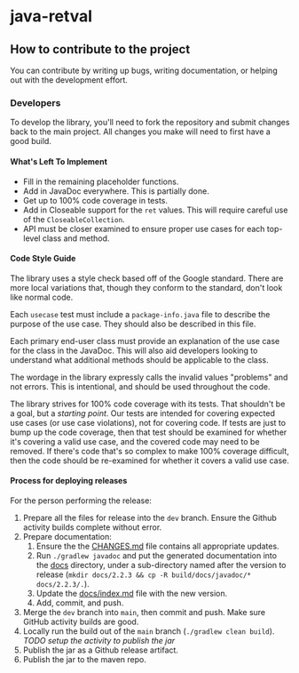 # java-retval

## How to contribute to the project

You can contribute by writing up bugs, writing documentation, or helping out with the development effort.


### Developers

To develop the library, you'll need to fork the repository and submit changes back to the main project.  All changes you make will need to first have a good build.


#### What's Left To Implement

* Fill in the remaining placeholder functions.
* Add in JavaDoc everywhere.  This is partially done.
* Get up to 100% code coverage in tests.
* Add in Closeable support for the `ret` values.  This will require careful use of the `CloseableCollection`.
* API must be closer examined to ensure proper use cases for each top-level class and method.


#### Code Style Guide

The library uses a style check based off of the Google standard.  There are more local variations that, though they conform to the standard, don't look like normal code.

Each `usecase` test must include a `package-info.java` file to describe the purpose of the use case.  They should also be described in this file.

Each primary end-user class must provide an explanation of the use case for the class in the JavaDoc.  This will also aid developers looking to understand what additional methods should be applicable to the class.

The wordage in the library expressly calls the invalid values "problems" and not errors.  This is intentional, and should be used throughout the code.

The library strives for 100% code coverage with its tests.  That shouldn't be a goal, but a *starting point*.  Our tests are intended for covering expected use cases (or use case violations), not for covering code.  If tests are just to bump up the code coverage, then that test should be examined for whether it's covering a valid use case, and the covered code may need to be removed.  If there's code that's so complex to make 100% coverage difficult, then the code should be re-examined for whether it covers a valid use case.


#### Process for deploying releases

For the person performing the release:

1. Prepare all the files for release into the `dev` branch.  Ensure the Github activity builds complete without error.
2. Prepare documentation:
   1. Ensure the the [CHANGES.md]() file contains all appropriate updates.
   2. Run `./gradlew javadoc` and put the generated documentation into the [docs]() directory, under a sub-directory named after the version to release (`mkdir docs/2.2.3 && cp -R build/docs/javadoc/* docs/2.2.3/.`).
   3. Update the [docs/index.md]() file with the new version.
   4. Add, commit, and push.
3. Merge the `dev` branch into `main`, then commit and push.  Make sure GitHub activity builds are good.
4. Locally run the build out of the `main` branch (`./gradlew clean build`).  *TODO setup the activity to publish the jar*
5. Publish the jar as a Github release artifact.
6. Publish the jar to the maven repo.
